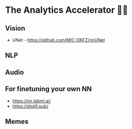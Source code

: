 # The Analytics Accelerator 🚀🦾


## Vision
- UNet - https://github.com/MIC-DKFZ/nnUNet


## NLP



## Audio



## For finetuning your own NN
- https://nn.labml.ai/
- https://distill.pub/


## Memes
